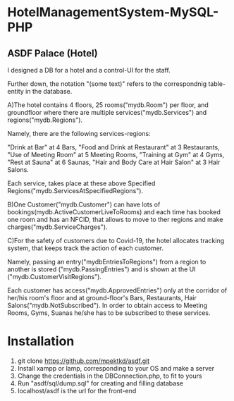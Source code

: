 # HotelManagementSystem-MySQL-PHP 
## ASDF Palace (Hotel)
I designed a DB for a hotel and a control-UI for the staff. 

Further down, the notation "(some text)" refers to the correspondnig table-entity in the database.

A)The hotel contains 4 floors, 25 rooms("mydb.Room") per floor, and groundfloor where there are multiple services("mydb.Services")
and regions("mydb.Regions"). 

Namely, there are the following services-regions:

  "Drink at Bar" at 4 Bars,
  "Food and Drink at Restaurant" at 3 Restaurants,
  "Use of Meeting Room" at 5 Meeting Rooms,
  "Training at Gym" at 4 Gyms,
  "Rest at Sauna" at 6 Saunas,
  "Hair and Body Care at Hair Salon" at 3 Hair Salons. 

Each service, takes place at these above Specified Regions("mydb.ServicesAtSpecifiedRegions").

B)One Customer("mydb.Customer") can have lots of bookings(mydb.ActiveCustomerLiveToRooms) and each time has booked one room and has an NFCID, that allows to 
move to ther regions and make charges("mydb.ServiceCharges"). 

C)For the safety of customers due to Covid-19, the hotel allocates tracking system, that keeps track the action of each customer.

Namely, passing an entry("mydbEntriesToRegions") from a region to another is stored ("mydb.PassingEntries") and is shown at the UI ("mydb.CustomerVisitRegions").

Each customer has access("mydb.ApprovedEntries") only at the corridor of her/his room's floor and at ground-floor's Bars, Restaurants,
Hair Salons("mydb.NotSubscribed"). In order to obtain access to Meeting Rooms, Gyms, Suanas he/she has to be subscribed to these services. 




# Installation

1. git clone https://github.com/mpektkd/asdf.git
2. Install xampp or lamp, corresponding to your OS and make a server
3. Change the credentials in the DBConnection.php, to fit to yours
3. Run "asdf/sql/dump.sql" for creating and filling database
4. localhost/asdf is the url for the front-end
